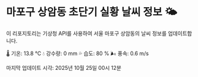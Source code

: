 
# 마포구 상암동 초단기 실황 날씨 정보 🌤️

이 리포지토리는 기상청 API를 사용하여 서울 마포구 상암동의 날씨 정보를 업데이트합니다. 

🌡️ 기온: 13.8 ℃
💧 강수량: 0 mm
💦 습도: 80 %
🌬️ 풍속: 0.6 m/s

마지막 업데이트 시각: 2025년 10월 25일 00시 12분    
